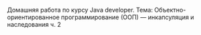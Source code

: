 Домашняя работа по курсу Java developer. Тема: Объектно-ориентированное программирование (ООП) — инкапсуляция и наследования ч. 2
